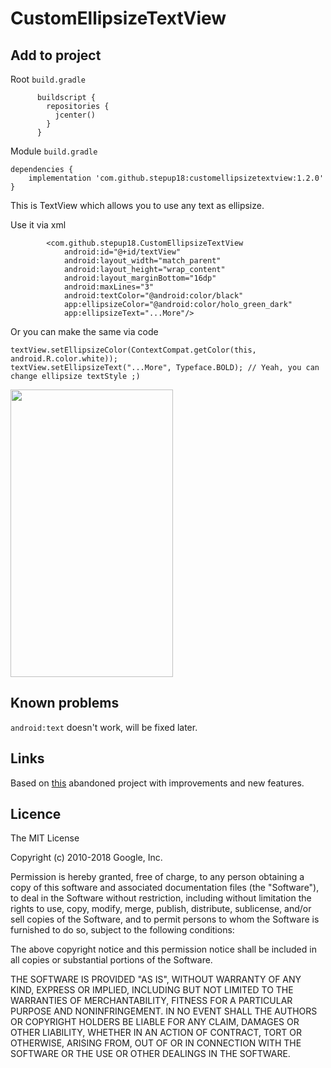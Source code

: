 # CustomEllipsizeTextView

## Add to project
Root ```build.gradle```
```
      buildscript {
        repositories {
          jcenter()
        }
      }
```

Module ```build.gradle```

```
dependencies {
    implementation 'com.github.stepup18:customellipsizetextview:1.2.0'
}
```

This is TextView which allows you to use any text as ellipsize.

Use it via xml

```
        <com.github.stepup18.CustomEllipsizeTextView
            android:id="@+id/textView"
            android:layout_width="match_parent"
            android:layout_height="wrap_content"
            android:layout_marginBottom="16dp"
            android:maxLines="3"
            android:textColor="@android:color/black"
            app:ellipsizeColor="@android:color/holo_green_dark"
            app:ellipsizeText="...More"/>
```

Or you can make the same via code

```          
textView.setEllipsizeColor(ContextCompat.getColor(this, android.R.color.white));
textView.setEllipsizeText("...More", Typeface.BOLD); // Yeah, you can change ellipsize textStyle ;) 
```

<img src="https://user-images.githubusercontent.com/44642515/47911836-f96b4500-deaf-11e8-96ad-1b5847094462.gif" width="260" height="460" />

## Known problems

```android:text``` doesn't work, will be fixed later.

## Links
Based on [this](https://github.com/dinuscxj/EllipsizeTextView) abandoned project with improvements and new features.

## Licence

The MIT License

Copyright (c) 2010-2018 Google, Inc.

Permission is hereby granted, free of charge, to any person obtaining a copy
of this software and associated documentation files (the "Software"), to deal
in the Software without restriction, including without limitation the rights
to use, copy, modify, merge, publish, distribute, sublicense, and/or sell
copies of the Software, and to permit persons to whom the Software is
furnished to do so, subject to the following conditions:

The above copyright notice and this permission notice shall be included in
all copies or substantial portions of the Software.

THE SOFTWARE IS PROVIDED "AS IS", WITHOUT WARRANTY OF ANY KIND, EXPRESS OR
IMPLIED, INCLUDING BUT NOT LIMITED TO THE WARRANTIES OF MERCHANTABILITY,
FITNESS FOR A PARTICULAR PURPOSE AND NONINFRINGEMENT. IN NO EVENT SHALL THE
AUTHORS OR COPYRIGHT HOLDERS BE LIABLE FOR ANY CLAIM, DAMAGES OR OTHER
LIABILITY, WHETHER IN AN ACTION OF CONTRACT, TORT OR OTHERWISE, ARISING FROM,
OUT OF OR IN CONNECTION WITH THE SOFTWARE OR THE USE OR OTHER DEALINGS IN
THE SOFTWARE.

